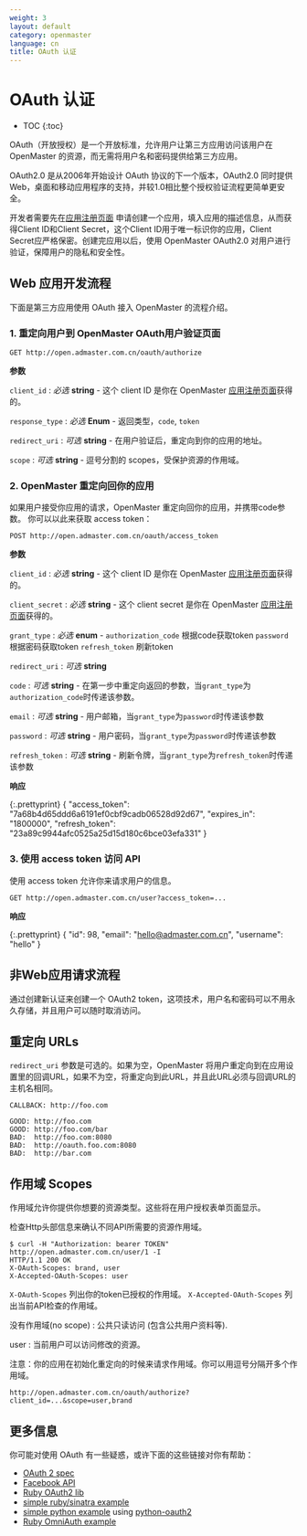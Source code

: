 ```yaml
---
weight: 3
layout: default
category: openmaster
language: cn
title: OAuth 认证
---
```


# OAuth 认证

* TOC
{:toc}

OAuth（开放授权）是一个开放标准，允许用户让第三方应用访问该用户在 OpenMaster 的资源，而无需将用户名和密码提供给第三方应用。

OAuth2.0 是从2006年开始设计 OAuth 协议的下一个版本，OAuth2.0 同时提供 Web，桌面和移动应用程序的支持，并较1.0相比整个授权验证流程更简单更安全。

开发者需要先在[应用注册页面](http://open.admaster.com.cn/app/new) 申请创建一个应用，填入应用的描述信息，从而获得Client ID和Client Secret，这个Client ID用于唯一标识你的应用，Client Secret应严格保密。创建完应用以后，使用 OpenMaster OAuth2.0 对用户进行验证，保障用户的隐私和安全性。

## Web 应用开发流程

下面是第三方应用使用 OAuth 接入 OpenMaster 的流程介绍。

### 1. 重定向用户到 OpenMaster OAuth用户验证页面

    GET http://open.admaster.com.cn/oauth/authorize

**参数**

`client_id`
: _必选_ **string** - 这个 client ID 是你在 OpenMaster [应用注册页面](http://open.admaster.com.cn/app/new)获得的。

`response_type`
: _必选_ **Enum** - 返回类型，`code`, `token`

`redirect_uri`
: _可选_ **string** - 在用户验证后，重定向到你的应用的地址。

`scope`
: _可选_ **string** - 逗号分割的 scopes，受保护资源的作用域。

### 2. OpenMaster 重定向回你的应用

如果用户接受你应用的请求，OpenMaster 重定向回你的应用，并携带code参数。
你可以以此来获取 access token：

    POST http://open.admaster.com.cn/oauth/access_token

**参数**

`client_id`
: _必选_ **string** - 这个 client ID 是你在 OpenMaster [应用注册页面](http://open.admaster.com.cn/app/new)获得的。

`client_secret`
: _必选_ **string** - 这个 client secret 是你在 OpenMaster [应用注册页面](http://open.admaster.com.cn/app/new)获得的。

`grant_type`
: _必选_ **enum** - `authorization_code` 根据code获取token `password` 根据密码获取token `refresh_token` 刷新token

`redirect_uri`
: _可选_ **string**

`code`
: _可选_ **string** - 在第一步中重定向返回的参数，当`grant_type`为`authorization_code`时传递该参数。

`email`
: _可选_ **string** - 用户邮箱，当`grant_type`为`password`时传递该参数

`password`
: _可选_ **string** - 用户密码，当`grant_type`为`password`时传递该参数

`refresh_token`
: _可选_ **string** - 刷新令牌，当`grant_type`为`refresh_token`时传递该参数

**响应**

{:.prettyprint}
    {
      "access_token": "7a68b4d65ddd6a6191ef0cbf9cadb06528d92d67",
      "expires_in": "1800000",
      "refresh_token": "23a89c9944afc0525a25d15d180c6bce03efa331"
    }


### 3. 使用 access token 访问 API

使用 access token 允许你来请求用户的信息。

    GET http://open.admaster.com.cn/user?access_token=...

**响应**

{:.prettyprint}
    {
      "id": 98,
      "email": "hello@admaster.com.cn",
      "username": "hello"
    }


## 非Web应用请求流程

通过创建新认证来创建一个 OAuth2 token，这项技术，用户名和密码可以不用永久存储，并且用户可以随时取消访问。

## 重定向 URLs

`redirect_uri` 参数是可选的。如果为空，OpenMaster 将用户重定向到在应用设置里的回调URL，如果不为空，将重定向到此URL，并且此URL必须与回调URL的主机名相同。

    CALLBACK: http://foo.com

    GOOD: http://foo.com
    GOOD: http://foo.com/bar
    BAD:  http://foo.com:8080
    BAD:  http://oauth.foo.com:8080
    BAD:  http://bar.com

## 作用域 Scopes

作用域允许你提供你想要的资源类型。这些将在用户授权表单页面显示。

检查Http头部信息来确认不同API所需要的资源作用域。

    $ curl -H "Authorization: bearer TOKEN" http://open.admaster.com.cn/user/1 -I
    HTTP/1.1 200 OK
    X-OAuth-Scopes: brand, user
    X-Accepted-OAuth-Scopes: user

`X-OAuth-Scopes` 列出你的token已授权的作用域。
`X-Accepted-OAuth-Scopes` 列出当前API检查的作用域。

没有作用域(no scope)
: 公共只读访问 (包含公共用户资料等).

user : 当前用户可以访问修改的资源。

注意：你的应用在初始化重定向的时候来请求作用域。你可以用逗号分隔开多个作用域。

    http://open.admaster.com.cn/oauth/authorize?client_id=...&scope=user,brand


## 更多信息

你可能对使用 OAuth 有一些疑惑，或许下面的这些链接对你有帮助：

* [OAuth 2 spec](http://tools.ietf.org/html/draft-ietf-oauth-v2-07)
* [Facebook API](http://developers.facebook.com/docs/authentication/)
* [Ruby OAuth2 lib](http://github.com/intridea/oauth2)
* [simple ruby/sinatra example](http://gist.github.com/9fd1a6199da0465ec87c)
* [simple python example](http://gist.github.com/e3fbd47fbb7ee3c626bb) using [python-oauth2](http://github.com/dgouldin/python-oauth2)
* [Ruby OmniAuth example](http://github.com/intridea/omniauth)

